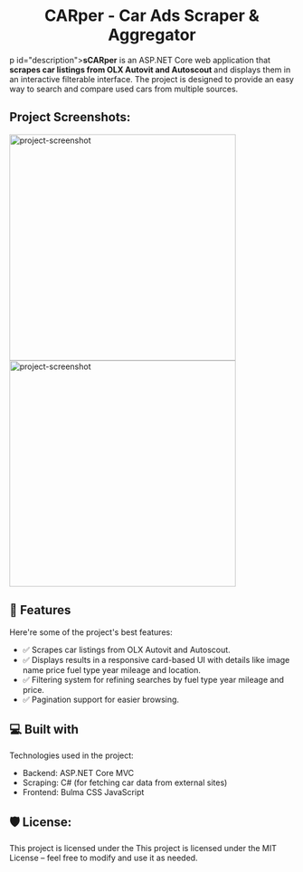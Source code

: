<h1 align="center" id="title">CARper - Car Ads Scraper &amp; Aggregator</h1>

p id="description"><b>sCARper</b> is an ASP.NET Core web application that <b>scrapes car listings from OLX Autovit and Autoscout </b> and displays them in an interactive filterable interface. The project is designed to provide an easy way to search and compare used cars from multiple sources.</p>

<h2>Project Screenshots:</h2>

<img src="https://images.down.monster/XUDA2/cEkUFarE93.png/raw" alt="project-screenshot" width="400" height="400/">

<img src="https://images.down.monster/XUDA2/faXaxEGu31.png/raw" alt="project-screenshot" width="400" height="400/">

  
  
<h2>🧐 Features</h2>

Here're some of the project's best features:

*   ✅ Scrapes car listings from OLX Autovit and Autoscout.
*   ✅ Displays results in a responsive card-based UI with details like image name price fuel type year mileage and location.
*   ✅ Filtering system for refining searches by fuel type year mileage and price.
*   ✅ Pagination support for easier browsing.

  
<h2>💻 Built with</h2>

Technologies used in the project:

*   Backend: ASP.NET Core MVC
*   Scraping: C# (for fetching car data from external sites)
*   Frontend: Bulma CSS JavaScript

<h2>🛡️ License:</h2>

This project is licensed under the This project is licensed under the MIT License – feel free to modify and use it as needed.
